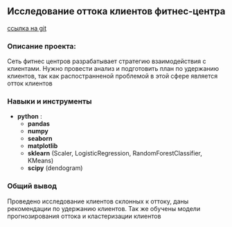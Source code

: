 ## Исследование оттока клиентов фитнес-центра

[ссылка на git](https://github.com/Radikdpm55/Projects/blob/main/%D0%98%D1%81%D1%81%D0%BB%D0%B5%D0%B4%D0%BE%D0%B2%D0%B0%D0%BD%D0%B8%D0%B5%20%D1%80%D1%8B%D0%BD%D0%BA%D0%B0%20%D0%BE%D0%B1%D1%89%D0%B5%D0%BF%D0%B8%D1%82%D0%B0%20%D0%9C%D0%BE%D1%81%D0%BA%D0%B2%D1%8B/%D0%98%D1%81%D1%81%D0%BB%D0%B5%D0%B4%D0%BE%D0%B2%D0%B0%D0%BD%D0%B8%D0%B5%20%D1%80%D1%8B%D0%BD%D0%BA%D0%B0%20%D0%BE%D0%B1%D1%89%D0%B5%D0%BF%D0%B8%D1%82%D0%B0%20%D0%9C%D0%BE%D1%81%D0%BA%D0%B2%D1%8B.ipynb)
### Описание проекта:

Сеть фитнес центров разрабатывает стратегию взаимодействия с клиентами. Нужно провести анализ и подготовить план по удержанию клиентов, так как распостранненой проблемой в этой сфере является отток клиентов

### Навыки и инструменты

- **python** :
    - **pandas**
    - **numpy**
    - **seaborn**
    - **matplotlib**
     - **sklearn** (Scaler, LogisticRegression, RandomForestClassifier, KMeans)
     - **scipy** (dendogram)

### Общий вывод

Проведено исследование клиентов склонных к оттоку, даны рекомендации по удержанию клиентов. Так же обучены модели прогнозирования оттока и кластеризации клиентов